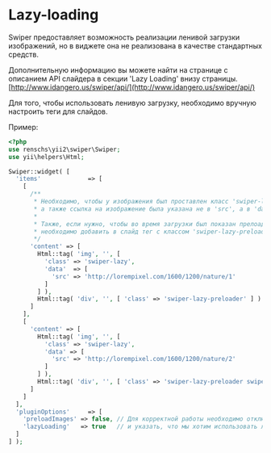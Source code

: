 # Lazy-loading

Swiper предоставляет возможность реализации ленивой загрузки изображений, 
но в виджете она не реализована в качестве стандартных средств.

Дополнительную информацию вы можете найти на странице с описанием API слайдера в секции 'Lazy Loading' внизу страницы.
[http://www.idangero.us/swiper/api/](http://www.idangero.us/swiper/api/)

Для того, чтобы использовать ленивую загрузку, необходимо вручную настроить теги для слайдов.

Пример:

```PHP
<?php
use renschs\yii2\swiper\Swiper;
use yii\helpers\Html;

Swiper::widget( [
  'items'             => [
    [
      /**
       * Необходимо, чтобы у изображения был проставлен класс 'swiper-lazy', 
       * а также ссылка на изображение была указана не в 'src', а в 'data-src'
       *
       * Также, если нужно, чтобы во время загрузки был показан прелоадер,
       * необходимо добавить в слайд тег с классом 'swiper-lazy-preloader'
       */
      'content' => [
        Html::tag( 'img', '', [ 
          'class' => 'swiper-lazy', 
          'data'  => [ 
            'src' => 'http://lorempixel.com/1600/1200/nature/1' 
          ] 
        ] ),
        Html::tag( 'div', '', [ 'class' => 'swiper-lazy-preloader' ] )
      ]
    ],
    [
      'content' => [
        Html::tag( 'img', '', [ 
          'class' => 'swiper-lazy', 
          'data' => [ 
            'src' => 'http://lorempixel.com/1600/1200/nature/2' 
          ] 
        ] ),
        Html::tag( 'div', '', [ 'class' => 'swiper-lazy-preloader swiper-lazy-preloader-white' ] )
      ]
    ]
  ],
  'pluginOptions'     => [
    'preloadImages' => false, // Для корректной работы необходимо отключить предзагрузку изображений
    'lazyLoading'   => true   // и указать, что мы хотим использовать ленивую загрузку
  ]
] );
```

